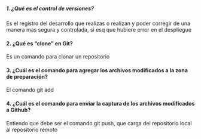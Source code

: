 ##### 1. ¿Qué es el control de versiones?
Es el registro del desarrollo que realizas o realizan y poder corregir de una manera mas segura y controlada, si esq que hubiere error en el despliegue  
#### 2. ¿Qué es “clone” en Git?
Es un comando para clonar un repositorio  
#### 3. ¿Cuál es el comando para agregar los archivos modificados a la zona de preparación?
El comando git add  
#### 4. ¿Cuál es el comando para enviar la captura de los archivos modificados a Github?
Entiendo que debe ser el comando git push, que carga del repositorio local al repositorio remoto
